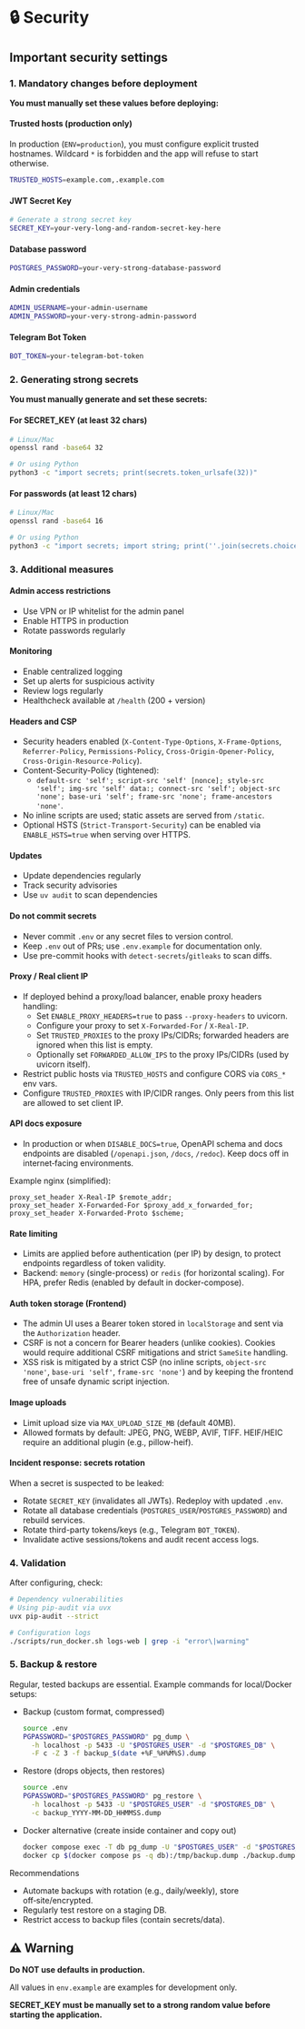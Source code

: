 # 🔒 Security

## Important security settings

### 1. Mandatory changes before deployment

**You must manually set these values before deploying:**

#### Trusted hosts (production only)

In production (`ENV=production`), you must configure explicit trusted hostnames. Wildcard `*` is forbidden and the app will refuse to start otherwise.

```bash
TRUSTED_HOSTS=example.com,.example.com
```

#### JWT Secret Key

```bash
# Generate a strong secret key
SECRET_KEY=your-very-long-and-random-secret-key-here
```

#### Database password

```bash
POSTGRES_PASSWORD=your-very-strong-database-password
```

#### Admin credentials

```bash
ADMIN_USERNAME=your-admin-username
ADMIN_PASSWORD=your-very-strong-admin-password
```

#### Telegram Bot Token

```bash
BOT_TOKEN=your-telegram-bot-token
```

### 2. Generating strong secrets

**You must manually generate and set these secrets:**

#### For SECRET_KEY (at least 32 chars)

```bash
# Linux/Mac
openssl rand -base64 32

# Or using Python
python3 -c "import secrets; print(secrets.token_urlsafe(32))"
```

#### For passwords (at least 12 chars)

```bash
# Linux/Mac
openssl rand -base64 16

# Or using Python
python3 -c "import secrets; import string; print(''.join(secrets.choice(string.ascii_letters + string.digits + string.punctuation) for _ in range(16)))"
```

### 3. Additional measures

#### Admin access restrictions

- Use VPN or IP whitelist for the admin panel
- Enable HTTPS in production
- Rotate passwords regularly

#### Monitoring

- Enable centralized logging
- Set up alerts for suspicious activity
- Review logs regularly
- Healthcheck available at `/health` (200 + version)

#### Headers and CSP

- Security headers enabled (`X-Content-Type-Options`, `X-Frame-Options`, `Referrer-Policy`, `Permissions-Policy`, `Cross-Origin-Opener-Policy`, `Cross-Origin-Resource-Policy`).
- Content-Security-Policy (tightened):
  - `default-src 'self'; script-src 'self' [nonce]; style-src 'self'; img-src 'self' data:; connect-src 'self'; object-src 'none'; base-uri 'self'; frame-src 'none'; frame-ancestors 'none'`.
- No inline scripts are used; static assets are served from `/static`.
- Optional HSTS (`Strict-Transport-Security`) can be enabled via `ENABLE_HSTS=true` when serving over HTTPS.

#### Updates

- Update dependencies regularly
- Track security advisories
- Use `uv audit` to scan dependencies

#### Do not commit secrets

- Never commit `.env` or any secret files to version control.
- Keep `.env` out of PRs; use `.env.example` for documentation only.
- Use pre-commit hooks with `detect-secrets`/`gitleaks` to scan diffs.

#### Proxy / Real client IP

- If deployed behind a proxy/load balancer, enable proxy headers handling:
  - Set `ENABLE_PROXY_HEADERS=true` to pass `--proxy-headers` to uvicorn.
  - Configure your proxy to set `X-Forwarded-For` / `X-Real-IP`.
  - Set `TRUSTED_PROXIES` to the proxy IPs/CIDRs; forwarded headers are ignored when this list is empty.
  - Optionally set `FORWARDED_ALLOW_IPS` to the proxy IPs/CIDRs (used by uvicorn itself).
- Restrict public hosts via `TRUSTED_HOSTS` and configure CORS via `CORS_*` env vars.
- Configure `TRUSTED_PROXIES` with IP/CIDR ranges. Only peers from this list are allowed to set client IP.

#### API docs exposure

- In production or when `DISABLE_DOCS=true`, OpenAPI schema and docs endpoints are disabled (`/openapi.json`, `/docs`, `/redoc`). Keep docs off in internet‑facing environments.

Example nginx (simplified):

```nginx
proxy_set_header X-Real-IP $remote_addr;
proxy_set_header X-Forwarded-For $proxy_add_x_forwarded_for;
proxy_set_header X-Forwarded-Proto $scheme;
```

#### Rate limiting

- Limits are applied before authentication (per IP) by design, to protect endpoints regardless of token validity.
- Backend: `memory` (single-process) or `redis` (for horizontal scaling). For HPA, prefer Redis (enabled by default in docker-compose).

#### Auth token storage (Frontend)

- The admin UI uses a Bearer token stored in `localStorage` and sent via the `Authorization` header.
- CSRF is not a concern for Bearer headers (unlike cookies). Cookies would require additional CSRF mitigations and strict `SameSite` handling.
- XSS risk is mitigated by a strict CSP (no inline scripts, `object-src 'none'`, `base-uri 'self'`, `frame-src 'none'`) and by keeping the frontend free of unsafe dynamic script injection.

#### Image uploads

- Limit upload size via `MAX_UPLOAD_SIZE_MB` (default 40MB).
- Allowed formats by default: JPEG, PNG, WEBP, AVIF, TIFF. HEIF/HEIC require an additional plugin (e.g., pillow-heif).

#### Incident response: secrets rotation

When a secret is suspected to be leaked:

- Rotate `SECRET_KEY` (invalidates all JWTs). Redeploy with updated `.env`.
- Rotate all database credentials (`POSTGRES_USER`/`POSTGRES_PASSWORD`) and rebuild services.
- Rotate third-party tokens/keys (e.g., Telegram `BOT_TOKEN`).
- Invalidate active sessions/tokens and audit recent access logs.

### 4. Validation

After configuring, check:

```bash
# Dependency vulnerabilities
# Using pip-audit via uvx
uvx pip-audit --strict

# Configuration logs
./scripts/run_docker.sh logs-web | grep -i "error\|warning"
```

### 5. Backup & restore

Regular, tested backups are essential. Example commands for local/Docker setups:

- Backup (custom format, compressed)

  ```bash
  source .env
  PGPASSWORD="$POSTGRES_PASSWORD" pg_dump \
    -h localhost -p 5433 -U "$POSTGRES_USER" -d "$POSTGRES_DB" \
    -F c -Z 3 -f backup_$(date +%F_%H%M%S).dump
  ```

- Restore (drops objects, then restores)

  ```bash
  source .env
  PGPASSWORD="$POSTGRES_PASSWORD" pg_restore \
    -h localhost -p 5433 -U "$POSTGRES_USER" -d "$POSTGRES_DB" \
    -c backup_YYYY-MM-DD_HHMMSS.dump
  ```

- Docker alternative (create inside container and copy out)
  
  ```bash
  docker compose exec -T db pg_dump -U "$POSTGRES_USER" -d "$POSTGRES_DB" -F c -Z 3 -f /tmp/backup.dump
  docker cp $(docker compose ps -q db):/tmp/backup.dump ./backup.dump
  ```

Recommendations

- Automate backups with rotation (e.g., daily/weekly), store off‑site/encrypted.
- Regularly test restore on a staging DB.
- Restrict access to backup files (contain secrets/data).

## ⚠️ Warning

**Do NOT use defaults in production.**

All values in `env.example` are examples for development only.

**SECRET_KEY must be manually set to a strong random value before starting the application.**
